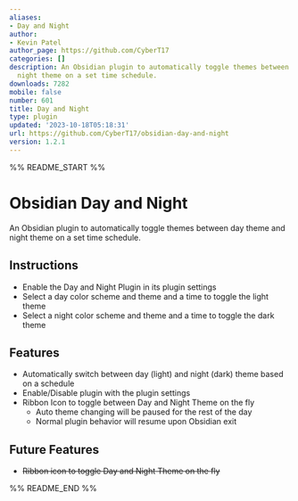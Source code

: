 ```yaml
---
aliases:
- Day and Night
author:
- Kevin Patel
author_page: https://github.com/CyberT17
categories: []
description: An Obsidian plugin to automatically toggle themes between day theme and
  night theme on a set time schedule.
downloads: 7282
mobile: false
number: 601
title: Day and Night
type: plugin
updated: '2023-10-18T05:18:31'
url: https://github.com/CyberT17/obsidian-day-and-night
version: 1.2.1
---
```


%% README_START %%

# Obsidian Day and Night

An Obsidian plugin to automatically toggle themes between day theme and night theme on a set time schedule.

## Instructions

- Enable the Day and Night Plugin in its plugin settings
- Select a day color scheme and theme and a time to toggle the light theme
- Select a night color scheme and theme and a time to toggle the dark theme

## Features

- Automatically switch between day (light) and night (dark) theme based on a schedule
- Enable/Disable plugin with the plugin settings
- Ribbon Icon to toggle between Day and Night Theme on the fly
  - Auto theme changing will be paused for the rest of the day
  - Normal plugin behavior will resume upon Obsidian exit

## Future Features

- ~~Ribbon icon to toggle Day and Night Theme on the fly~~


%% README_END %%